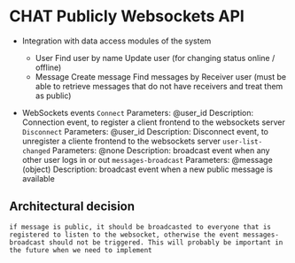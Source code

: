 # CHAT Publicly Websockets API

- Integration with data access modules of the system
  - User
    Find user by name
    Update user (for changing status online / offline)
  - Message
    Create message
    Find messages by Receiver user (must be able to retrieve messages that do not have receivers and treat them as public)


- WebSockets events
   `Connect`
        Parameters: @user_id
        Description: Connection event, to register a client frontend to the websockets server
   `Disconnect`
        Parameters: @user_id
        Description: Disconnect event, to unregister a cliente frontend to the websockets server
    `user-list-changed`
       Parameters: @none
       Description: broadcast event when any other user logs in or out
    `messages-broadcast`
        Parameters: @message (object)
        Description: broadcast event when a new public message is available

## Architectural decision
    if message is public, it should be broadcasted to everyone that is registered to listen to the websocket, otherwise the event messages-broadcast should not be triggered. This will probably be important in the future when we need to implement 

